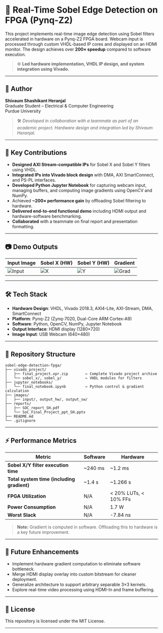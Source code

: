 # 🔲 Real-Time Sobel Edge Detection on FPGA (Pynq-Z2)

This project implements real-time image edge detection using Sobel filters accelerated in hardware on a Pynq-Z2 FPGA board. Webcam input is processed through custom VHDL-based IP cores and displayed on an HDMI monitor. The design achieves over **200× speedup** compared to software execution.

> ⚙️ **Led hardware implementation, VHDL IP design, and system integration using Vivado.**

---

## 👤 Author

**Shivaum Shashikant Heranjal**  
Graduate Student – Electrical & Computer Engineering  
Purdue University  

> 🛠️ *Developed in collaboration with a teammate as part of an academic project. Hardware design and integration led by Shivaum Heranjal.*

---

## 🧠 Key Contributions

- **Designed AXI Stream-compatible IPs** for Sobel X and Sobel Y filters using VHDL.
- **Integrated IPs into Vivado block design** with DMA, AXI SmartConnect, and PS-PL interfaces.
- **Developed Python Jupyter Notebook** for capturing webcam input, managing buffers, and computing image gradients using OpenCV and NumPy.
- Achieved **~200× performance gain** by offloading Sobel filtering to hardware.
- **Delivered end-to-end functional demo** including HDMI output and hardware-software benchmarking.
- **Collaborated** with a teammate on final report and presentation formatting.

---

## 📷 Demo Outputs

| Input Image | Sobel X (HW) | Sobel Y (HW) | Gradient |
|-------------|--------------|--------------|----------|
| ![Input](images/input/sample.jpg) | ![X](images/output_hw/x.jpg) | ![Y](images/output_hw/y.jpg) | ![Grad](images/output_hw/gradient.jpg) |

---

## 🛠️ Tech Stack

- **Hardware Design**: VHDL, Vivado 2018.3, AXI4-Lite, AXI-Stream, DMA, SmartConnect
- **Platform**: Pynq-Z2 (Zynq-7020, Dual-Core ARM Cortex-A9)
- **Software**: Python, OpenCV, NumPy, Jupyter Notebook
- **Output Interface**: HDMI display (1280×720)
- **Image Input**: USB Webcam (640×480)

---

## 📂 Repository Structure

```
sobel-edge-detection-fpga/
├── vivado_project/
│   ├── final_project.xpr.zip        ← Complete Vivado project archive
│   └── sobel_x/, sobel_y/           ← VHDL modules for filters
├── jupyter_notebooks/
│   └── final_notebook.ipynb         ← Python control & gradient calculation
├── images/
│   ├── input/, output_hw/, output_sw/
├── reports/
│   ├── SOC_report_SH.pdf
│   └── SoC_Final_Project_ppt_SH.pptx
├── README.md
└── .gitignore
```

---

## ⚡ Performance Metrics

| **Metric**                                | **Software** | **Hardware**                  |
|-------------------------------------------|--------------|-------------------------------|
| **Sobel X/Y filter execution time**       | ~240 ms      | ~1.2 ms                       |
| **Total system time (including gradient)**| ~1.4 s       | ~1.266 s                      |
| **FPGA Utilization**                      | N/A          | < 20% LUTs, < 10% FFs         |
| **Power Consumption**                     | N/A          | 1.7 W                         |
| **Worst Slack**                           | N/A          | -7.84 ns                      |

> **Note:** Gradient is computed in software. Offloading this to hardware is a key future improvement.


---

## 🔭 Future Enhancements

- Implement hardware gradient computation to eliminate software bottleneck.
- Merge HDMI display overlay into custom bitstream for cleaner deployment.
- Generalize architecture to support arbitrary separable 3×3 kernels.
- Explore real-time video processing using HDMI-In and frame buffering.

---

## 📄 License

This repository is licensed under the MIT License.

---
